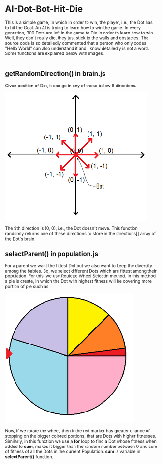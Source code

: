 # AI-Dot-Bot-Hit-Die

This is a simple game, in which in order to win, the player, i.e., the Dot has to hit the Goal. 
An AI is trying to learn how to win the game. In every genration, 300 Dots are left in the game to Die in order to learn how to win. Well, they don't really die, they just stick
to the walls and obstacles. 
The source code is so detailedly commented that a person who only codes "Hello World" can also understand it and I know detailedly is not a word.
Some functions are explained below with images.
</br>
</br>
## getRandomDirection() in brain.js
Given position of Dot, it can go in any of these below 8 directions.

![](https://github.com/Saniya07/AI-Dot-Bot-Hit-Die/blob/master/images/Git.png)

The 9th direction is (0, 0), i.e., the Dot doesn't move. This function randomly returns one of these directions to store in the directions[] array of the Dot's brain.




## selectParent() in population.js
For a parent we want the fittest Dot but we also want to keep the diversity among the babies. So, we select different Dots which are fittest among their population. For this, we use Roulette Wheel Selectin method. In this method a pie is create, in which the Dot with highest fitness will be covering more portion of pie such as

![](https://github.com/Saniya07/AI-Dot-Bot-Hit-Die/blob/master/images/Git2.png)

Now, if we rotate the wheel, then it the red marker has greater chance of stopping on the bigger colored portions, that are Dots with higher fitnesses.
Similarly, in this function we use a __for__ loop to find a Dot whose fitness when added to __sum__, makes it bigger than the random number between 0 and sum of fitness of all the Dots in the current Population. __sum__ is variable in __selectParent()__ function.
